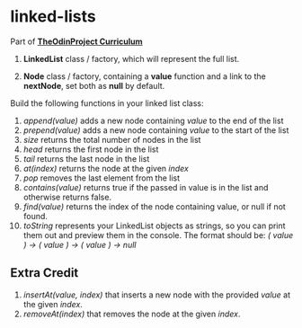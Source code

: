 # linked-lists

Part of **[TheOdinProject Curriculum](https://www.theodinproject.com/lessons/javascript-linked-lists)**

1. **LinkedList** class / factory, which will represent the full list.

2. **Node** class / factory, containing a **value** function and a link to the **nextNode**, set both as **null** by default.

Build the following functions in your linked list class:

1. _append(value)_ adds a new node containing _value_ to the end of the list
2. _prepend(value)_ adds a new node containing _value_ to the start of the list
3. _size_ returns the total number of nodes in the list
4. _head_ returns the first node in the list
5. _tail_ returns the last node in the list
6. _at(index)_ returns the node at the given _index_
7. _pop_ removes the last element from the list
8. _contains(value)_ returns true if the passed in value is in the list and otherwise returns false.
9. _find(value)_ returns the index of the node containing value, or null if not found.
10. _toString_ represents your LinkedList objects as strings, so you can print them out and preview them in the console. The format should be: _( value ) -> ( value ) -> ( value ) -> null_

## Extra Credit

1. _insertAt(value, index)_ that inserts a new node with the provided _value_ at the given _index_.
2. _removeAt(index)_ that removes the node at the given _index_.
